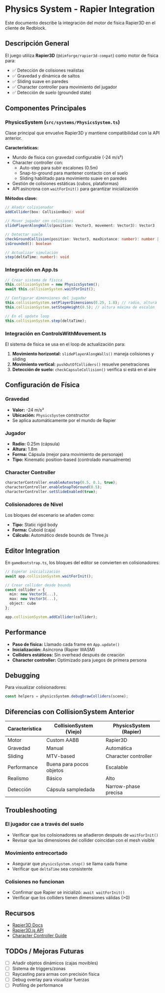 # Physics System - Rapier Integration

Este documento describe la integración del motor de física Rapier3D en el cliente de Redblock.

## Descripción General

El juego utiliza **Rapier3D** (`@dimforge/rapier3d-compat`) como motor de física para:
- ✅ Detección de colisiones realistas
- ✅ Gravedad y dinámica de saltos
- ✅ Sliding suave en paredes
- ✅ Character controller para movimiento del jugador
- ✅ Detección de suelo (grounded state)

## Componentes Principales

### PhysicsSystem (`src/systems/PhysicsSystem.ts`)

Clase principal que envuelve Rapier3D y mantiene compatibilidad con la API anterior.

**Características:**
- Mundo de física con gravedad configurable (-24 m/s²)
- Character controller con:
  - Auto-step para subir escalones (0.5m)
  - Snap-to-ground para mantener contacto con el suelo
  - Sliding habilitado para movimiento suave en paredes
- Gestión de colisiones estáticas (cubos, plataformas)
- API asíncrona con `waitForInit()` para garantizar inicialización

**Métodos clave:**
```typescript
// Añadir colisionador
addCollider(box: CollisionBox): void

// Mover jugador con colisiones
slidePlayerAlongWalls(position: Vector3, movement: Vector3): Vector3

// Detectar suelo
checkGroundCollision(position: Vector3, maxDistance: number): number | null
isGrounded(): boolean

// Actualizar simulación
step(deltaTime: number): void
```

### Integración en App.ts

```typescript
// Crear sistema de física
this.collisionSystem = new PhysicsSystem();
await this.collisionSystem.waitForInit();

// Configurar dimensiones del jugador
this.collisionSystem.setPlayerDimensions(0.25, 1.8); // radio, altura
this.collisionSystem.setStepHeight(0.5); // altura máxima de escalón

// En el update loop
this.collisionSystem.step(deltaTime);
```

### Integración en ControlsWithMovement.ts

El sistema de física se usa en el loop de actualización para:

1. **Movimiento horizontal:** `slidePlayerAlongWalls()` maneja colisiones y sliding
2. **Movimiento vertical:** `pushOutOfColliders()` resuelve penetraciones
3. **Detección de suelo:** `checkCapsuleCollision()` verifica si está en el aire

## Configuración de Física

### Gravedad
- **Valor:** -24 m/s²
- **Ubicación:** `PhysicsSystem` constructor
- Se aplica automáticamente por el mundo de Rapier

### Jugador
- **Radio:** 0.25m (cápsula)
- **Altura:** 1.8m
- **Forma:** Cápsula (mejor para movimiento de personaje)
- **Tipo:** Kinematic position-based (controlado manualmente)

### Character Controller
```typescript
characterController.enableAutostep(0.5, 0.1, true);
characterController.enableSnapToGround(0.5);
characterController.setSlideEnabled(true);
```

### Colisionadores de Nivel

Los bloques del escenario se añaden como:
- **Tipo:** Static rigid body
- **Forma:** Cuboid (caja)
- **Cálculo:** Automático desde bounds de Three.js

## Editor Integration

En `gameBootstrap.ts`, los bloques del editor se convierten en colisionadores:

```typescript
// Esperar inicialización
await app.collisionSystem.waitForInit();

// Crear collider desde bounds
const collider = {
  min: new Vector3(...),
  max: new Vector3(...),
  object: cube
};

app.collisionSystem.addCollider(collider);
```

## Performance

- **Paso de física:** Llamado cada frame en `App.update()`
- **Inicialización:** Asíncrona (Rapier WASM)
- **Colliders estáticos:** Sin overhead después de creación
- **Character controller:** Optimizado para juegos de primera persona

## Debugging

Para visualizar colisionadores:

```typescript
const helpers = physicsSystem.debugDrawColliders(scene);
```

## Diferencias con CollisionSystem Anterior

| Característica | CollisionSystem (Viejo) | PhysicsSystem (Rapier) |
|----------------|-------------------------|------------------------|
| Motor | Custom AABB | Rapier3D |
| Gravedad | Manual | Automática |
| Sliding | MTV-based | Character controller |
| Performance | Buena para pocos objetos | Escalable |
| Realismo | Básico | Alto |
| Detección | Cápsula sampledada | Narrow-phase precisa |

## Troubleshooting

### El jugador cae a través del suelo
- Verificar que los colisionadores se añadieron después de `waitForInit()`
- Revisar que las dimensiones del collider coincidan con el mesh visible

### Movimiento entrecortado
- Asegurar que `physicsSystem.step()` se llama cada frame
- Verificar que `deltaTime` sea consistente

### Colisiones no funcionan
- Confirmar que Rapier se inicializó: `await waitForInit()`
- Verificar que los colliders tienen dimensiones válidas (>0)

## Recursos

- [Rapier3D Docs](https://rapier.rs/docs/)
- [Rapier3D.js API](https://rapier.rs/javascript3d/index.html)
- [Character Controller Guide](https://rapier.rs/docs/user_guides/javascript/character_controller)

## TODOs / Mejoras Futuras

- [ ] Añadir objetos dinámicos (cajas movibles)
- [ ] Sistema de triggers/zonas
- [ ] Raycasting para armas con precisión física
- [ ] Debug overlay para visualizar fuerzas
- [ ] Profiling de performance
